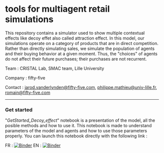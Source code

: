 # tools for multiagent retail simulations

This repository contains a simulator used to show multiple contextual effects like decoy effet also called attraction effect. In this model, our simulations operate on a category of products that are in direct competition. Rather than directly simulating sales, we simulate the population of agents and their buying behavior at a given moment. Thus, the "choices" of agents do not affect their future purchases; their purchases are not recurrent.


Team : CRISTAL Lab, SMAC team, Lille University

Company : fifty-five

Contact : jarod.vanderlynden@fifty-five.com, philippe.mathieu@univ-lille.fr, romain@fifty-five.com

***

### Get started

"_GetStarted_Decoy_effect_" notebook is a presentation of the model, all the posible methods and how to use it. This notebook is made to understand parameters of the model and agents and how to use those parameters properly. You can launch this notebook directly with the following link :

FR : [![Binder](https://mybinder.org/badge_logo.svg)](https://mybinder.org/v2/gh/cristal-smac/retail/DecoyEffect.git/master?filepath=FR_Get_Started_Decoy_Effect.ipynb) EN : [![Binder](https://mybinder.org/badge_logo.svg)]()



